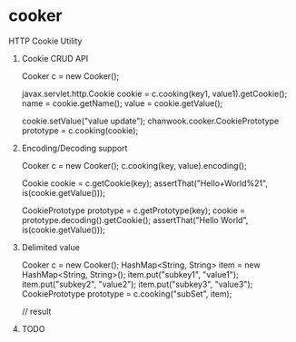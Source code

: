 cooker
======

HTTP Cookie Utility

1. Cookie CRUD API

    Cooker c = new Cooker();

    javax.servlet.http.Cookie cookie = c.cooking(key1, value1).getCookie();
    name = cookie.getName();
    value = cookie.getValue();

    cookie.setValue("value update");
    chanwook.cooker.CookiePrototype prototype = c.cooking(cookie);

1. Encoding/Decoding support

    Cooker c = new Cooker();
    c.cooking(key, value).encoding();

    Cookie cookie = c.getCookie(key);
    assertThat("Hello+World%21", is(cookie.getValue()));

    CookiePrototype prototype = c.getPrototype(key);
    cookie = prototype.decoding().getCookie();
    assertThat("Hello World", is(cookie.getValue()));

1. Delimited value

    Cooker c = new Cooker();
    HashMap<String, String> item = new HashMap<String, String>();
    item.put("subkey1", "value1");
    item.put("subkey2", "value2");
    item.put("subkey3", "value3");
    CookiePrototype prototype = c.cooking("subSet", item);

    // result


1. TODO
